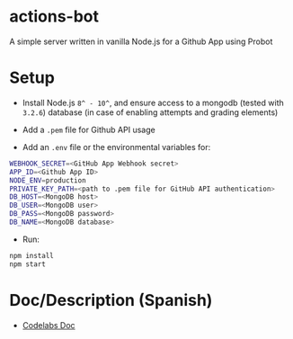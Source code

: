 # actions-bot

A simple server written in vanilla Node.js for a Github App using Probot

# Setup

* Install Node.js `8^ - 10^`, and ensure access to a mongodb (tested with `3.2.6`) database (in case of enabling attempts and grading elements)

* Add a `.pem` file for Github API usage

* Add an `.env` file or the environmental variables for:

```bash
WEBHOOK_SECRET=<GitHub App Webhook secret>
APP_ID=<Github App ID>
NODE_ENV=production
PRIVATE_KEY_PATH=<path to .pem file for GitHub API authentication>
DB_HOST=<MongoDB host>
DB_USER=<MongoDB user>
DB_PASS=<MongoDB password>
DB_NAME=<MongoDB database>
```
* Run: 

```bash
npm install
npm start
```

# Doc/Description (Spanish)

* [Codelabs Doc](https://codelabs-preview.appspot.com/?file_id=1tA9VCFpkqISLbFzLjtBLRIAYXKMJJiiTe8vgu1FL-T4#0)